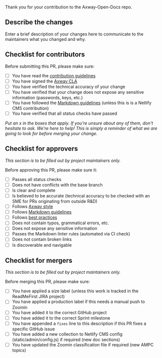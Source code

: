 Thank you for your contribution to the Axway-Open-Docs repo.

## Describe the changes

Enter a brief description of your changes here to communicate to the maintainers what you changed and why.

## Checklist for contributors

Before submitting this PR, please make sure:

* [ ] You have read the [contribution guidelines](https://axway-open-docs.netlify.com/docs/contribution_guidelines/)
* [ ] You have signed the [Axway CLA](https://cla.axway.com/)
* [ ] You have verified the technical accuracy of your change
* [ ] You have verified that your change does not expose any sensitive information (passwords, keys, etc.)
* [ ] You have followed the [Markdown guidelines](https://axway-open-docs.netlify.com/docs/contribution_guidelines/writing_markdown/)  (unless this is is a Netlify CMS contribution)
* [ ] You have verified that all status checks have passed

_Put an x in the boxes that apply. If you're unsure about any of them, don't hesitate to ask. We're here to help! This is simply a reminder of what we are going to look for before merging your change._

## Checklist for approvers

_This section is to be filled out by project maintainers only._

Before approving this PR, please make sure it:

* [ ] Passes all status checks
* [ ] Does not have conflicts with the base branch
* [ ] Is clear and complete
* [ ] Is believed to be accurate (technical accuracy to be checked with an SME for PRs originating from outside R&D)
* [ ] Follows [Axway style](https://techweb.axway.com/confluence/display/RIE/Style+guide)
* [ ] Follows [Markdown guidelines](https://axway-open-docs.netlify.com/docs/contribution_guidelines/writing_markdown/)
* [ ] Follows [best practices](https://axway-open-docs.netlify.com/docs/contribution_guidelines/bestpracticedevdoc/)
* [ ] Does not contain typos, grammatical errors, etc.
* [ ] Does not expose any sensitive information
* [ ] Passes the Markdown linter rules (automated via CI check)
* [ ] Does not contain broken links
* [ ] Is discoverable and navigable

## Checklist for mergers

_This section is to be filled out by project maintainers only._

Before merging this PR, please make sure:

* [ ] You have applied a size label (unless this work is tracked in the ReadMeFirst JIRA project)
* [ ] You have applied a production label if this needs a manual push to Zoomin
* [ ] You have added it to the correct GitHub project
* [ ] You have added it to the correct Sprint milestone
* [ ] You have appended a `fixes` line to this description if this PR fixes a specific GitHub issue
* [ ] You have added a new collection to Netlify CMS config (static/admin/config.js) if required (new doc sections)
* [ ] You have updated the Zoomin classification file if required (new AMPC topics)
